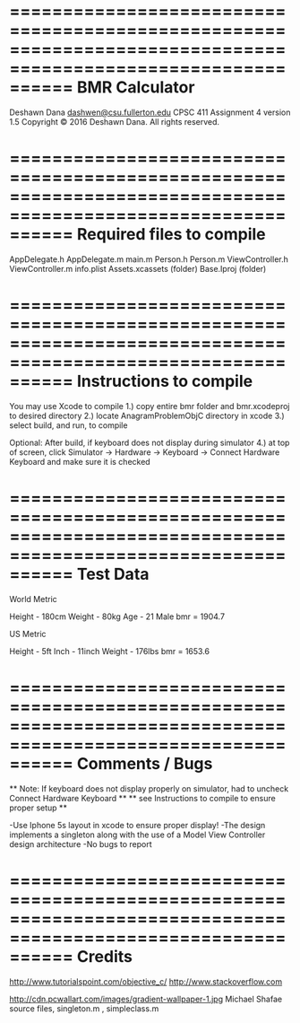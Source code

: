 ==============================================================================================================
                                            BMR Calculator
==============================================================================================================

Deshawn Dana
dashwen@csu.fullerton.edu
CPSC 411 Assignment 4
version 1.5
Copyright © 2016 Deshawn Dana. All rights reserved.

==============================================================================================================
                                        Required files to compile
==============================================================================================================

AppDelegate.h
AppDelegate.m
main.m
Person.h
Person.m
ViewController.h
ViewController.m
info.plist
Assets.xcassets (folder)
Base.Iproj (folder)

==============================================================================================================
                                         Instructions to compile
==============================================================================================================

You may use Xcode to compile
1.) copy entire bmr folder and bmr.xcodeproj to desired directory
2.) locate AnagramProblemObjC directory in xcode
3.) select build, and run, to compile

Optional: After build, if keyboard does not display during simulator
4.) at top of screen, click Simulator -> Hardware -> Keyboard -> Connect Hardware Keyboard
    and make sure it is checked

==============================================================================================================
                                               Test Data
==============================================================================================================

World Metric

Height - 180cm
Weight - 80kg
Age - 21
Male
bmr = 1904.7

US Metric

Height - 5ft
Inch - 11inch
Weight - 176lbs
bmr = 1653.6


==============================================================================================================
                                               Comments / Bugs
==============================================================================================================

** Note: If keyboard does not display properly on simulator, had to uncheck Connect Hardware Keyboard **
** see Instructions to compile to ensure proper setup **


-Use Iphone 5s layout in xcode to ensure proper display!
-The design implements a singleton along with the use of a Model View Controller design architecture
-No bugs to report


==============================================================================================================
                                                Credits
==============================================================================================================

http://www.tutorialspoint.com/objective_c/
http://www.stackoverflow.com

http://cdn.pcwallart.com/images/gradient-wallpaper-1.jpg
Michael Shafae source files, singleton.m , simpleclass.m

